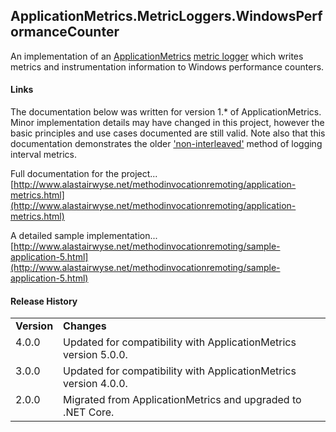 ApplicationMetrics.MetricLoggers.WindowsPerformanceCounter
---
An implementation of an [ApplicationMetrics](https://github.com/alastairwyse/ApplicationMetrics) [metric logger](https://github.com/alastairwyse/ApplicationMetrics/blob/master/ApplicationMetrics.MetricLoggers/IMetricAggregateLogger.cs) which writes metrics and instrumentation information to Windows performance counters.

#### Links
The documentation below was written for version 1.* of ApplicationMetrics.  Minor implementation details may have changed in this project, however the basic principles and use cases documented are still valid.  Note also that this documentation demonstrates the older ['non-interleaved'](https://github.com/alastairwyse/ApplicationMetrics#interleaved-interval-metrics) method of logging interval metrics.

Full documentation for the project...<br>
[http://www.alastairwyse.net/methodinvocationremoting/application-metrics.html](http://www.alastairwyse.net/methodinvocationremoting/application-metrics.html)

A detailed sample implementation...<br>
[http://www.alastairwyse.net/methodinvocationremoting/sample-application-5.html](http://www.alastairwyse.net/methodinvocationremoting/sample-application-5.html)

#### Release History

<table>
  <tr>
    <td><b>Version</b></td>
    <td><b>Changes</b></td>
  </tr>
  <tr>
    <td valign="top">4.0.0</td>
    <td>
      Updated for compatibility with ApplicationMetrics version 5.0.0.
    </td>
  </tr>
  <tr>
    <td valign="top">3.0.0</td>
    <td>
      Updated for compatibility with ApplicationMetrics version 4.0.0.
    </td>
  </tr>
  <tr>
    <td valign="top">2.0.0</td>
    <td>
      Migrated from ApplicationMetrics and upgraded to .NET Core.
    </td>
  </tr>
</table>